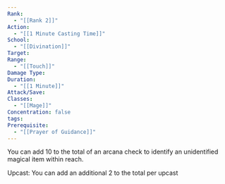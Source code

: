 ```yaml
---
Rank:
  - "[[Rank 2]]"
Action:
  - "[[1 Minute Casting Time]]"
School:
  - "[[Divination]]"
Target: 
Range:
  - "[[Touch]]"
Damage Type: 
Duration:
  - "[[1 Minute]]"
Attack/Save: 
Classes:
  - "[[Mage]]"
Concentration: false
tags: 
Prerequisite:
  - "[[Prayer of Guidance]]"
---
```

You can add 10 to the total of an arcana check to identify an unidentified magical item within reach.

Upcast: You can add an additional 2 to the total per upcast